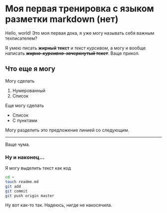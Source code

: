 # Моя первая тренировка с языком разметки markdown (нет)

Hello, world! Это моя первая дока, я уже могу называть себя важным техписателем?

Я умею писать **жирный текст** и *текст курсивом*, а могу и вообще написать ~~_**жирно-курсивно-зачеркнутый текст**_~~. Ваще прикол.

## Что еще я могу

Могу сделать

1. Нумерованный
2. Список

Еще могу сделать 

* Список
* С пунктами

Могу разделить это предложение линией со следующим.

___

Ваще чума.

### Ну и наконец...

Я могу выделить текст как код

``` bash
cd ~
touch readme.md
git add
git commit
git push origin master
```

Ну вот как-то так. Надеюсь, нигде не накосячила.


